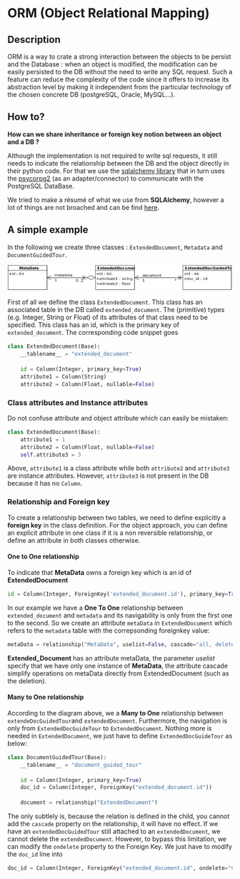 # ORM (Object Relational Mapping)

## Description
ORM is a way to crate a strong interaction between the objects to be persist and the Database : 
when an object is modified, the modification can be easily persisted to the DB without the need to write any SQL request.
Such a feature can reduce the complexity of the code since it offers to increase its abstraction level 
by making it independent from the particular technology of the chosen concrete DB (postgreSQL, Oracle, MySQL...).

## How to?
**How can we share inheritance or foreign key notion between an object and a DB ?**

Although the implementation is not required to write sql requests, it still needs to indicate the relationship 
between the DB and the object directly in their python code.
For that we use the [sqlalchemy library](htps://www.sqlalchemy.org) that in turn uses the 
[psycorpg2](http://initd.org/psycopg/docs/) (as an adapter/connector) to communicate with the PostgreSQL DataBase.

We tried to make a résumé of what we use from **SQLAlchemy**, however a lot of things are not broached and can be find
[here](https://docs.sqlalchemy.org/en/latest/orm/tutorial.html).

## A simple example

In the following we create three classes : `ExtendedDocument`, `Metadata` and `DocumentGuidedTour`.

![](../doc/img/class-diagrams/ORM_Example.png)

First of all we define the class `ExtendedDocument`. 
This class has an associated table in the DB called `extended_document`. 
The (primitive) types (e.g. Integer, String or Float) of its attributes of that class need to be specified. 
This class has an id, which is the primary key of `extended_document`.
The corresponding code snippet goes
```python
class ExtendedDocument(Base):
    __tablename__ = "extended_document"

    id = Column(Integer, primary_key=True)
    attribute1 = Column(String)
    attribute2 = Column(Float, nullable=False)
```

### Class attributes and Instance attributes

Do not confuse attribute and object attribute which can easily be mistaken:

```python
class ExtendedDocument(Base):
    attribute1 = 1
    attribute2 = Column(Float, nullable=False)
    self.attribute3 = 3
```

Above, `attribute1` is a class attribute while both `attribute2` and `attribute3` are instance attributes. 
However, `attribute3` is not present in the DB because it has no `Column`.

### Relationship and Foreign key

To create a relationship between two tables, we need to define explicitly a **foreign key** in the class definition.
For the object approach, you can define an explicit attribute in one class if it is a non reversible relationship, 
or define an attribute in both classes otherwise.

#### One to One relationship

To indicate that **MetaData** owns a foreign key which is an id of **ExtendedDocument**
```python
id = Column(Integer, ForeignKey('extended_document.id'), primary_key=True)
```

In our example we have a **One To One** relationship between `extended_document` and `metadata` and 
its navigability is only from the first one to the second. 
So we create an attribute `metaData` in `ExtendedDocument` which refers to the `metadata` table 
with the correpsonding foreignkey value:

```python
metaData = relationship("MetaData", uselist=False, cascade="all, delete-orphan")
```

**Extended_Document** has an attribute metaData, the parameter *uselist* specify that we have only one instance of **MetaData**, 
the attribute cascade simplify operations on metaData directly from ExtendedDocument (such as the deletion).

#### Many to One relationship

According to the diagram above, we a **Many to One** relationship between `extendeDocGuidedTour`and `extendedDocument`. 
Furthermore, the navigation is only from `ExtendedDocGuideTour` to `ExtendedDocument`. 
Nothing more is needed in `ExtendedDocument`, we just have to define `ExtendedDocGuideTour` as below:
```python
class DocumentGuidedTour(Base):
    __tablename__ = "document_guided_tour"

    id = Column(Integer, primary_key=True)
    doc_id = Column(Integer, ForeignKey("extended_document.id"))
    
    document = relationship("ExtendedDocument")
```
The only subtlely is, because the relation is defined in the child, you cannot add the `cascade` property on  the relationship,
it will have no effect.
If we have an `extendedDocGuidedTour` still attached to an `extendedDocument`, we cannot delete the `extendedDocument`.
However, to bypass this limitation, we can modify the `ondelete` property to the Foreign Key. 
We just have to modify the `doc_id` line into 
```python 
doc_id = Column(Integer, ForeignKey("extended_document.id", ondelete="CASCADE"))
```
